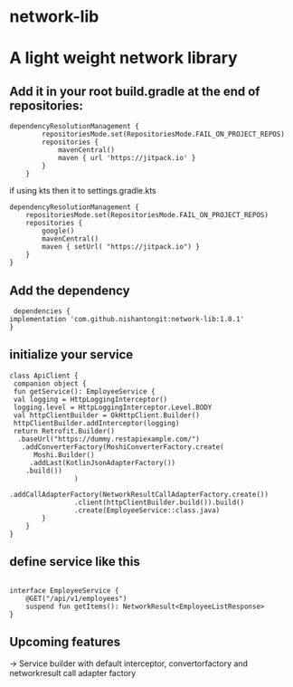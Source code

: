 # network-lib

# A light weight network library

## Add it in your root build.gradle at the end of repositories:

```
dependencyResolutionManagement {
		repositoriesMode.set(RepositoriesMode.FAIL_ON_PROJECT_REPOS)
		repositories {
			mavenCentral()
			maven { url 'https://jitpack.io' }
		}
	}
```

if using kts then it to settings.gradle.kts

```
dependencyResolutionManagement {
    repositoriesMode.set(RepositoriesMode.FAIL_ON_PROJECT_REPOS)
    repositories {
        google()
        mavenCentral()
        maven { setUrl( "https://jitpack.io") }
    }
}
```


## Add the dependency

 ```
  dependencies {
implementation 'com.github.nishantongit:network-lib:1.0.1'
}
```


 ## initialize your service

```
class ApiClient {
 companion object {
 fun getService(): EmployeeService {
 val logging = HttpLoggingInterceptor()
 logging.level = HttpLoggingInterceptor.Level.BODY
 val httpClientBuilder = OkHttpClient.Builder()
 httpClientBuilder.addInterceptor(logging)
 return Retrofit.Builder()
  .baseUrl("https://dummy.restapiexample.com/")
   .addConverterFactory(MoshiConverterFactory.create(
      Moshi.Builder()
     .addLast(KotlinJsonAdapterFactory())
    .build())
                )
                .addCallAdapterFactory(NetworkResultCallAdapterFactory.create())
                .client(httpClientBuilder.build()).build()
                .create(EmployeeService::class.java)
        }
    }
}
```

## define service like this

```

interface EmployeeService {
    @GET("/api/v1/employees")
    suspend fun getItems(): NetworkResult<EmployeeListResponse>
}
```

## Upcoming features
-> Service builder with default interceptor, convertorfactory and networkresult call adapter factory

